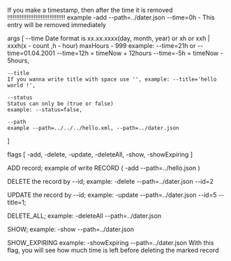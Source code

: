 
If you make a timestamp, then after the time it is removed !!!!!!!!!!!!!!!!!!!!!!!!!!!!!!!!!
example -add --path=../dater.json --time=0h   -  This entry will be removed immediately

args [
    --time
    Date format is xx.xx.xxxx(day, month, year) or xh or xxh | xxxh(x - count ,h - hour)
    maxHours - 999
    example: --time=21h or --time=01.04.2001
    --time=12h  =  timeNow + 12hours
    --time=-5h  =  timeNow - 5hours,
    
    --title
    If you wanna write title with space use '', example: --title='hello world !',

    --status
    Status can only be (true or false)
    example: --status=false,

    --path
    example --path=../../../hello.xml, --path=../dater.json
]

flags [
    -add,
    -delete,
    -update,
    -deleteAll,
    -show,
    -showExpiring
]

ADD record;
example of write RECORD ( -add --path=../hello.json )

DELETE the record by --id;
example: -delete --path=../dater.json --id=2 

UPDATE the record by --id;
example: -update --path=../dater.json --id=5 --title=1;

DELETE_ALL;
example: -deleteAll --path=../dater.json 

SHOW;
example: -show --path=../dater.json

SHOW_EXPIRING
example: -showExpiring --path=../dater.json
With this flag, you will see how much time is left before deleting the marked record




               
